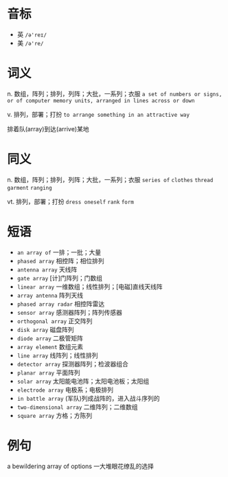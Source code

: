 # 音标

- 英 `/ə'reɪ/`
- 美 `/ə're/`

# 词义

n. 数组，阵列；排列，列阵；大批，一系列；衣服
`a set of numbers or signs, or of computer memory units, arranged in lines across or down`

v. 排列，部署；打扮
`to arrange something in an attractive way`



排着队(array)到达(arrive)某地

# 同义

n. 数组，阵列；排列，列阵；大批，一系列；衣服
`series of` `clothes` `thread` `garment` `ranging`

vt. 排列，部署；打扮
`dress oneself` `rank` `form`

# 短语

- `an array of` 一排；一批；大量
- `phased array` 相控阵；相位排列
- `antenna array` 天线阵
- `gate array` [计]门阵列；门数组
- `linear array` 一维数组；线性排列；[电磁]直线天线阵
- `array antenna` 阵列天线
- `phased array radar` 相控阵雷达
- `sensor array` 感测器阵列；阵列传感器
- `orthogonal array` 正交阵列
- `disk array` 磁盘阵列
- `diode array` 二极管矩阵
- `array element` 数组元素
- `line array` 线阵列；线性排列
- `detector array` 探测器阵列；检波器组合
- `planar array` 平面阵列
- `solar array` 太阳能电池阵；太阳电池板；太阳组
- `electrode array` 电极系；电极排列
- `in battle array` (军队)列成战阵的，进入战斗序列的
- `two-dimensional array` 二维阵列；二维数组
- `square array` 方格；方陈列

# 例句

a bewildering array of options
一大堆眼花缭乱的选择


